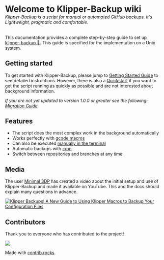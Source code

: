 <h1 style="margin-bottom:0;">Welcome to Klipper-Backup wiki</h1>
<h6 style="margin-top:0;">Klipper-Backup is a script for manual or automated GitHub backups. It's Lightweight, pragmatic and comfortable.</h6>  

This documentation provides a complete step-by-step guide to set up [klipper-backup 💾](https://github.com/Staubgeborener/klipper-backup). This guide is specified for the implementation on a Unix system.

## Getting started
To get started with Klipper-Backup, please jump to [Getting Started Guide](installation.md) to see detailed instructions.
However, there is also a [Quickstart](quickstart.md) if you want to get the script running as quickly as possible and are not interested about background information.

*If you are not yet updated to version 1.0.0 or greater see the following: [Migration Guide](migration.md)*

## Features
- The script does the most complex work in the background automatically
- Works perfectly with [gcode macros](manual.md/#klipper-macro)
- Can also be executed [manually in the terminal](manual.md/#shell)
- Automatic backups with [cron](automation.md/#cron)
- Switch between repositories and branches at any time

## Media
The user [Minimal 3DP](https://github.com/minimal3dp) has created a video about the initial setup and use of Klipper-Backup and made it available on YouTube. This and the docs should explain many questions in advance.

[![Klipper Backups! A New Guide to Using Klipper Macros to Backup Your Configuration Files](https://img.youtube.com/vi/J4_dlCtZY48/0.jpg)](https://www.youtube.com/watch?v=J4_dlCtZY48 "Klipper Backups! A New Guide to Using Klipper Macros to Backup Your Configuration Files")

## Contributors
<p>Thank you to everyone who has contributed to the project!</p>
<a href="https://github.com/staubgeborener/klipper-backup/graphs/contributors">
  <img src="https://contrib.rocks/image?repo=staubgeborener/klipper-backup" />
</a>

Made with [contrib.rocks](https://contrib.rocks).